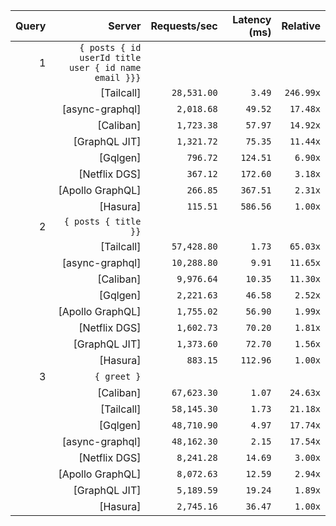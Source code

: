 <!-- PERFORMANCE_RESULTS_START -->

| Query | Server | Requests/sec | Latency (ms) | Relative |
|-------:|--------:|--------------:|--------------:|---------:|
| 1 | `{ posts { id userId title user { id name email }}}` |
|| [Tailcall] | `28,531.00` | `3.49` | `246.99x` |
|| [async-graphql] | `2,018.68` | `49.52` | `17.48x` |
|| [Caliban] | `1,723.38` | `57.97` | `14.92x` |
|| [GraphQL JIT] | `1,321.72` | `75.35` | `11.44x` |
|| [Gqlgen] | `796.72` | `124.51` | `6.90x` |
|| [Netflix DGS] | `367.12` | `172.60` | `3.18x` |
|| [Apollo GraphQL] | `266.85` | `367.51` | `2.31x` |
|| [Hasura] | `115.51` | `586.56` | `1.00x` |
| 2 | `{ posts { title }}` |
|| [Tailcall] | `57,428.80` | `1.73` | `65.03x` |
|| [async-graphql] | `10,288.80` | `9.91` | `11.65x` |
|| [Caliban] | `9,976.64` | `10.35` | `11.30x` |
|| [Gqlgen] | `2,221.63` | `46.58` | `2.52x` |
|| [Apollo GraphQL] | `1,755.02` | `56.90` | `1.99x` |
|| [Netflix DGS] | `1,602.73` | `70.20` | `1.81x` |
|| [GraphQL JIT] | `1,373.60` | `72.70` | `1.56x` |
|| [Hasura] | `883.15` | `112.96` | `1.00x` |
| 3 | `{ greet }` |
|| [Caliban] | `67,623.30` | `1.07` | `24.63x` |
|| [Tailcall] | `58,145.30` | `1.73` | `21.18x` |
|| [Gqlgen] | `48,710.90` | `4.97` | `17.74x` |
|| [async-graphql] | `48,162.30` | `2.15` | `17.54x` |
|| [Netflix DGS] | `8,241.28` | `14.69` | `3.00x` |
|| [Apollo GraphQL] | `8,072.63` | `12.59` | `2.94x` |
|| [GraphQL JIT] | `5,189.59` | `19.24` | `1.89x` |
|| [Hasura] | `2,745.16` | `36.47` | `1.00x` |

<!-- PERFORMANCE_RESULTS_END -->
